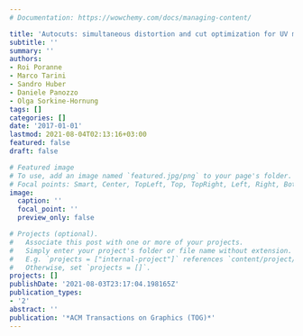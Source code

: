 ```yaml
---
# Documentation: https://wowchemy.com/docs/managing-content/

title: 'Autocuts: simultaneous distortion and cut optimization for UV mapping'
subtitle: ''
summary: ''
authors:
- Roi Poranne
- Marco Tarini
- Sandro Huber
- Daniele Panozzo
- Olga Sorkine-Hornung
tags: []
categories: []
date: '2017-01-01'
lastmod: 2021-08-04T02:13:16+03:00
featured: false
draft: false

# Featured image
# To use, add an image named `featured.jpg/png` to your page's folder.
# Focal points: Smart, Center, TopLeft, Top, TopRight, Left, Right, BottomLeft, Bottom, BottomRight.
image:
  caption: ''
  focal_point: ''
  preview_only: false

# Projects (optional).
#   Associate this post with one or more of your projects.
#   Simply enter your project's folder or file name without extension.
#   E.g. `projects = ["internal-project"]` references `content/project/deep-learning/index.md`.
#   Otherwise, set `projects = []`.
projects: []
publishDate: '2021-08-03T23:17:04.198165Z'
publication_types:
- '2'
abstract: ''
publication: '*ACM Transactions on Graphics (TOG)*'
---
```

